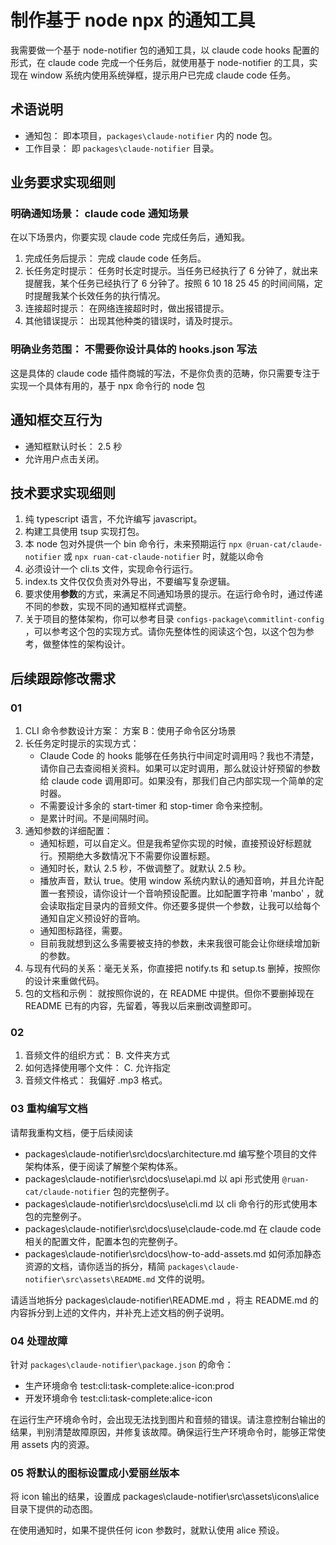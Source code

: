 <!--
	一次性提示词
	正在开发
 -->

# 制作基于 node npx 的通知工具

我需要做一个基于 node-notifier 包的通知工具，以 claude code hooks 配置的形式，在 claude code 完成一个任务后，就使用基于 node-notifier 的工具，实现在 window 系统内使用系统弹框，提示用户已完成 claude code 任务。

## 术语说明

- 通知包： 即本项目，`packages\claude-notifier` 内的 node 包。
- 工作目录： 即 `packages\claude-notifier` 目录。

## 业务要求实现细则

### 明确通知场景： claude code 通知场景

在以下场景内，你要实现 claude code 完成任务后，通知我。

1. 完成任务后提示： 完成 claude code 任务后。
2. 长任务定时提示： 任务时长定时提示。当任务已经执行了 6 分钟了，就出来提醒我，某个任务已经执行了 6 分钟了。按照 6 10 18 25 45 的时间间隔，定时提醒我某个长效任务的执行情况。
3. 连接超时提示： 在网络连接超时时，做出报错提示。
4. 其他错误提示： 出现其他种类的错误时，请及时提示。

### 明确业务范围： 不需要你设计具体的 hooks.json 写法

这是具体的 claude code 插件商城的写法，不是你负责的范畴，你只需要专注于实现一个具体有用的，基于 npx 命令行的 node 包

## 通知框交互行为

- 通知框默认时长： 2.5 秒
- 允许用户点击关闭。

## 技术要求实现细则

1. 纯 typescript 语言，不允许编写 javascript。
2. 构建工具使用 tsup 实现打包。
3. 本 node 包对外提供一个 bin 命令行，未来预期运行 `npx @ruan-cat/claude-notifier` 或 `npx ruan-cat-claude-notifier` 时，就能以命令
4. 必须设计一个 cli.ts 文件，实现命令行运行。
5. index.ts 文件仅仅负责对外导出，不要编写复杂逻辑。
6. 要求使用**参数**的方式，来满足不同通知场景的提示。在运行命令时，通过传递不同的参数，实现不同的通知框样式调整。
7. 关于项目的整体架构，你可以参考目录 `configs-package\commitlint-config` ，可以参考这个包的实现方式。请你先整体性的阅读这个包，以这个包为参考，做整体性的架构设计。

## 后续跟踪修改需求

### 01

1. CLI 命令参数设计方案： 方案 B：使用子命令区分场景
2. 长任务定时提示的实现方式：
   - Claude Code 的 hooks 能够在任务执行中间定时调用吗？我也不清楚，请你自己去查阅相关资料。如果可以定时调用，那么就设计好预留的参数给 claude code 调用即可。如果没有，那我们自己内部实现一个简单的定时器。
   - 不需要设计多余的 start-timer 和 stop-timer 命令来控制。
   - 是累计时间。不是间隔时间。
3. 通知参数的详细配置：
   - 通知标题，可以自定义。但是我希望你实现的时候，直接预设好标题就行。预期绝大多数情况下不需要你设置标题。
   - 通知时长，默认 2.5 秒，不做调整了。就默认 2.5 秒。
   - 播放声音，默认 true。使用 window 系统内默认的通知音响，并且允许配置一套预设，请你设计一个音响预设配置。比如配置字符串 'manbo' ，就会读取指定目录内的音频文件。你还要多提供一个参数，让我可以给每个通知自定义预设好的音响。
   - 通知图标路径，需要。
   - 目前我就想到这么多需要被支持的参数，未来我很可能会让你继续增加新的参数。
4. 与现有代码的关系：毫无关系，你直接把 notify.ts 和 setup.ts 删掉，按照你的设计来重做代码。
5. 包的文档和示例： 就按照你说的，在 README 中提供。但你不要删掉现在 README 已有的内容，先留着，等我以后来删改调整即可。

### 02

1. 音频文件的组织方式： B. 文件夹方式
2. 如何选择使用哪个文件： C. 允许指定
3. 音频文件格式： 我偏好 .mp3 格式。

### 03 重构编写文档

请帮我重构文档，便于后续阅读

- packages\claude-notifier\src\docs\architecture.md 编写整个项目的文件架构体系，便于阅读了解整个架构体系。
- packages\claude-notifier\src\docs\use\api.md 以 api 形式使用 `@ruan-cat/claude-notifier` 包的完整例子。
- packages\claude-notifier\src\docs\use\cli.md 以 cli 命令行的形式使用本包的完整例子。
- packages\claude-notifier\src\docs\use\claude-code.md 在 claude code 相关的配置文件，配置本包的完整例子。
- packages\claude-notifier\src\docs\how-to-add-assets.md 如何添加静态资源的文档，请你适当的拆分，精简 `packages\claude-notifier\src\assets\README.md` 文件的说明。

请适当地拆分 packages\claude-notifier\README.md ，将主 README.md 的内容拆分到上述的文件内，并补充上述文档的例子说明。

### 04 处理故障

针对 `packages\claude-notifier\package.json` 的命令：

- 生产环境命令 test:cli:task-complete:alice-icon:prod
- 开发环境命令 test:cli:task-complete:alice-icon

在运行生产环境命令时，会出现无法找到图片和音频的错误。请注意控制台输出的结果，判别清楚故障原因，并修复该故障。确保运行生产环境命令时，能够正常使用 assets 内的资源。

### 05 将默认的图标设置成小爱丽丝版本

<!-- TODO: -->

将 icon 输出的结果，设置成 packages\claude-notifier\src\assets\icons\alice 目录下提供的动态图。

在使用通知时，如果不提供任何 icon 参数时，就默认使用 alice 预设。
